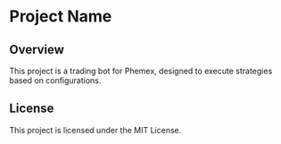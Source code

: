 # Project Name

## Overview
This project is a trading bot for Phemex, designed to execute strategies based on configurations.

## License
This project is licensed under the MIT License.
